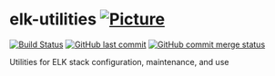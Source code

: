 # elk-utilities [![Picture](https://raw.github.com/janelia-flyem/janelia-flyem.github.com/master/images/HHMI_Janelia_Color_Alternate_180x40.png)](http://www.janelia.org)

[![Build Status](https://travis-ci.org/JaneliaSciComp/elk-utilities.svg?branch=master)](https://travis-ci.org/JaneliaSciComp/elk-utilities)
[![GitHub last commit](https://img.shields.io/github/last-commit/google/skia.svg)](https://github.com/JaneliaSciComp/elk-utilities)
[![GitHub commit merge status](https://img.shields.io/github/commit-status/badges/shields/master/5d4ab86b1b5ddfb3c4a70a70bd19932c52603b8c.svg)](https://github.com/JaneliaSciComp/elk-utilities)

Utilities for ELK stack configuration, maintenance, and use
